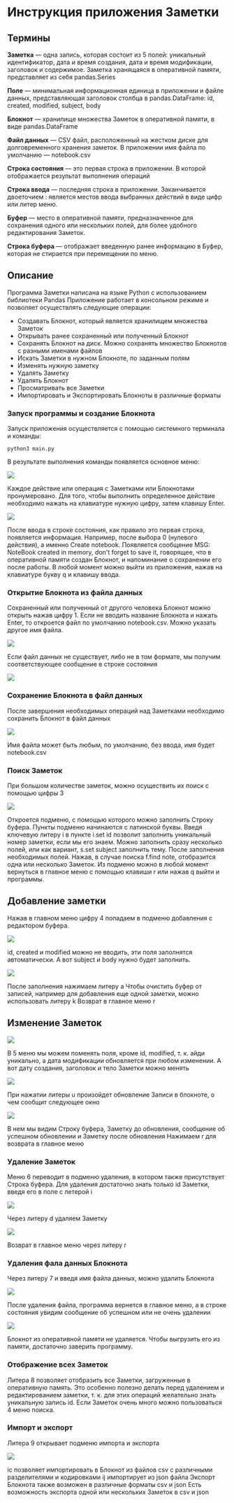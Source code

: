 # Инструкция приложения Заметки

## Термины

**Заметка** — одна запись, которая состоит из 5 полей: уникальный идентификатор, дата и время создания, дата и время модификации, заголовок и содержимое. Заметка хранящаяся в оперативной памяти, представляет из себя pandas.Series

**Поле** — минимальная информационная единица в приложении и файле данных, представляющая заголовок столбца в pandas.DataFrame: id, created, modified, subject, body

**Блокнот** — хранилище множества Заметок в оперативной памяти, в виде pandas.DataFrame

**Файл данных** — CSV файл, расположенный на жестком диске для долговременного хранения заметок. В приложении имя файла по умолчанию — notebook.csv

**Строка состояния** — это первая строка в приложении. В которой отображается результат выполнения операций

**Строка ввода** — последняя строка в приложении. Заканчивается двоеточием : является местов ввода выбранных действий в виде цифр или литер меню.

**Буфер** — место в оперативной памяти, предназначенное для сохранения одного или нескольких полей, для более удобного редактирования Заметок.

**Строка буфера** — отображает введенную ранее информацию в Буфер, которая не стирается при перемещении по меню.

## Описание

Программа Заметки написана на языке Python с использованием библиотеки Pandas
Приложение работает в консольном режиме и позволяет осуществлять следующие операции:
- Создавать Блокнот, который является хранилищем множества Заметок
- Открывать ранее сохраненный или полученный Блокнот
- Сохранять Блокнот на диск. Можно сохранять множество Блокнотов с разными именами файлов
- Искать Заметки в нужном Блокноте, по заданным полям
- Изменять нужную заметку
- Удалять Заметку
- Удалять Блокнот
- Просматривать все Заметки
- Импортировать и Экспортировать Блокноты в различные форматы

### Запуск программы и создание Блокнота

Запуск приложения осуществляется с помощью системного терминала и команды:
```
python3 main.py
```
В результате выполнения команды появляется основное меню:

<img src=pics/01.png>

Каждое действие или операция с Заметками или Блокнотами пронумеровано. Для того, чтобы выполнить определенное действие необходимо нажать на клавиатуре нужную цифру, затем клавишу Enter.

<img src=pics/02.png>

После ввода в строке состояния, как правило это первая строка, появляется информация. 
Например, после выбора 0 (нулевого действия), а именно Create notebook. Появляется сообщение MSG: NoteBook created in memory, don't forget to save it, говорящее, что в оперативной памяти создан Блокнот, и напоминание о сохранении его после работы.
В любой момент можно выйти из приложения, нажав на клавиатуре букву q и клавишу ввода.

### Открытие Блокнота из файла данных

Сохраненный или полученный от другого человека Блокнот можно открыть нажав цифру 1.
Если не вводить название Блокнота и нажать Enter, то откроется файл по умолчанию notebook.csv. Можно указать другое имя файла.

<img src=pics/11.png>

Если файл данных не существует, либо не в том формате, мы получим соответствующее сообщение в строке состояния

<img src=pics/12.png>

### Сохранение Блокнота в файл данных

После завершения необходимых операций над Заметками необходимо сохранить Блокнот в файл данных

<img src=pics/21.png>

Имя файла может быть любым, по умолчанию, без ввода, имя будет notebook.csv
### Поиск Заметок

При большом количестве заметок, можно осуществить их поиск с помощью цифры 3

<img src=pics/31.png>

Откроется подменю, с помощью которого можно заполнить Строку буфера.
Пункты подменю начинаются с латинской буквы. Введя ключевую литеру i в пункте i.set id позволит заполнить уникальный номер заметки, если мы его знаем. Можно заполнить сразу несколько полей, или как вариант, s.set subject заполнить тему. После заполнения необходимых полей. Нажав, в случае поиска f.find note, отобразится одна или несколько Заметок.
Из подменю можно в любой момент вернуться в главное меню с помощью клавиши r или нажав q выйти и программы.

## Добавление заметки

Нажав в главном меню цифру 4 попадаем в подменю добавления с редактором буфера. 

<img src=pics/41.png>

id, created и modified можно не вводить, эти поля заполнятся автоматически.
А вот subject и body нужно будет заполнить.

<img src=pics/42.png>

После заполнения нажимаем литеру a
Чтобы очистить буфер от записей, например для добавления еще одной заметки, можно использовать литеру k
Возврат в главное меню r

## Изменение Заметок

<img src=pics/51.png>

В 5 меню мы можем поменять поля, кроме id, modified, т. к. айди уникально, а дата модификации обновляется при любом изменении. А вот дату создания, заголовок и тело Заметки можно менять

<img src=pics/52.png>

При нажатии литеры u произойдет обновление Записи в блокноте, о чем сообщит следующее окно

<img src=pics/53.png>

В нем мы видим Строку буфера, Заметку до обновления, сообщение об успешном обновлении и Заметку после обновления
Нажимаем r для возврата в главное меню

### Удаление Заметок

Меню 6 переводит в подменю удаления, в котором также присутствует Строка буфера.
Для удаления достаточно знать только id Заметки, введя его в поле с летерой i

<img src=pics/61.png>

Через литеру d удаляем Заметку

<img src=pics/62.png>

Возврат в главное меню через литеру r

### Удаления фала данных Блокнота

Через литеру 7 и введя имя файла данных, можно удалить Блокнота

<img src=pics/71.png>

После удаления файла, программа вернется в главное меню, а в строке состояния увидим сообщение об успешном или не очень удалении

<img src=pics/72.png>

Блокнот из оперативной памяти не удаляется. Чтобы выгрузить его из памяти, достаточно заверить программу.

### Отображение всех Заметок

Литера 8 позволяет отобразить все Заметки, загруженные в оперативную память.
Это особенно полезно делать перед удалением и редактированием заметки, т. к. для этих операций желательно знать уникальную запись id. Если Заметок очень много можно пользоваться 4 меню поиска.

### Импорт и экспорт

Литера 9 открывает подменю импорта и экспорта

<img src=pics/91.png>

ic позволяет импортировать в Блокнот из файлов csv с различными разделителями и кодировками
ij импортирует из json файла
Экспорт Блокнота также возможен в различные форматы csv и json
Есть возможность экспорта одной или нескольких Заметок в csv и json